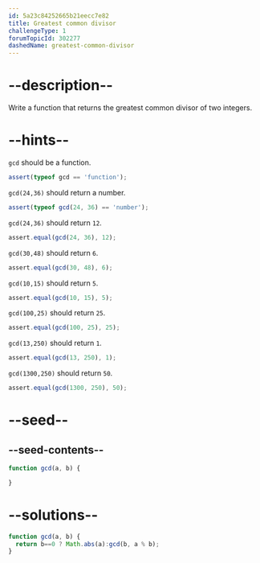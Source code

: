 ```yaml
---
id: 5a23c84252665b21eecc7e82
title: Greatest common divisor
challengeType: 1
forumTopicId: 302277
dashedName: greatest-common-divisor
---
```


# --description--

Write a function that returns the greatest common divisor of two integers.

# --hints--

`gcd` should be a function.

```js
assert(typeof gcd == 'function');
```

`gcd(24,36)` should return a number.

```js
assert(typeof gcd(24, 36) == 'number');
```

`gcd(24,36)` should return `12`.

```js
assert.equal(gcd(24, 36), 12);
```

`gcd(30,48)` should return `6`.

```js
assert.equal(gcd(30, 48), 6);
```

`gcd(10,15)` should return `5`.

```js
assert.equal(gcd(10, 15), 5);
```

`gcd(100,25)` should return `25`.

```js
assert.equal(gcd(100, 25), 25);
```

`gcd(13,250)` should return `1`.

```js
assert.equal(gcd(13, 250), 1);
```

`gcd(1300,250)` should return `50`.

```js
assert.equal(gcd(1300, 250), 50);
```

# --seed--

## --seed-contents--

```js
function gcd(a, b) {

}
```

# --solutions--

```js
function gcd(a, b) {
  return b==0 ? Math.abs(a):gcd(b, a % b);
}
```
